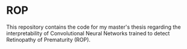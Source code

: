# ROP

This repository contains the code for my master's thesis regarding the interpretability of Convolutional Neural Networks trained to detect Retinopathy of Prematurity (ROP).
